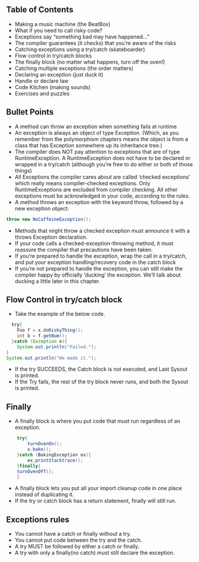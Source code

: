 ## Table of Contents
- Making a music machine (the BeatBox) 
- What if you need to call risky code? 
- Exceptions say “something bad may have happened...” 
- The compiler guarantees (it checks) that you’re aware of the risks 
- Catching exceptions using a try/catch (skateboarder) 
- Flow control in try/catch blocks 
- The finally block (no matter what happens, turn off the oven!) 
- Catching multiple exceptions (the order matters) 
- Declaring an exception (just duck it) 
- Handle or declare law 
- Code Kitchen (making sounds) 
- Exercises and puzzles

## Bullet Points 

- A method can throw an exception when something fails at runtime
- An exception is always an object of type Exception. (Which, as you
remember from the polymorphism chapters means the object is from a
class that has Exception somewhere up its inheritance tree.)  
- The compiler does NOT pay attention to exceptions that are of
type RuntimeException. A RuntimeException does not have to be
declared or wrapped in a try/catch (although you’re free to do either or
both of those things)
- All Exceptions the compiler cares about are called ‘checked
exceptions’ which really means compiler-checked exceptions. Only
RuntimeExceptions are excluded from compiler checking. All other
exceptions must be acknowledged in your code, according to the
rules.
- A method throws an exception with the keyword throw, followed by
a new exception object:

``` java
throw new NoCaffeineException();
```
- Methods that might throw a checked exception must announce it with
a throws Exception declaration.
- If your code calls a checked-exception-throwing method, it must
reassure the compiler that precautions have been taken. 
- If you’re prepared to handle the exception, wrap the call in a try/catch,
and put your exception handling/recovery code in the catch block
- If you’re not prepared to handle the exception, you can still make the
compiler happy by officially ‘ducking’ the exception. We’ll talk about
ducking a little later in this chapter.

## Flow Control in try/catch block
- Take the example of the below code.
``` java 
  try{
    Foo f = x.doRiskyThing();
    int b = f.getNum();
  }catch (Exception e){
    System.out.println("Failed.");
}
System.out.println("We made it.");
```
- If the try SUCCEEDS, the Catch block is not executed, and Last Sysout is printed.
- If the Try fails, the rest of the try block never runs, and both the Sysout is printed.

## Finally 

- A finally block is where you put code that must run regardless of an exception.
``` java 
    try{
        turnOvenOn();
        x.bake();
    }catch (BakingException ex){
        ex.printStacktrace();
    }finally{
    turnOvenOff();
    }
```
- A finally block lets you put all your import cleanup code in one place instead of duplicating it.
- If the try or catch block has a return statement, finally will still run.

## Exceptions rules 

- You cannot have a catch or finally without a try.
- You cannot put code between the try and the catch.
- A try MUST be followed by either a catch or finally.
- A try with only a finally(no catch) must still declare the exception.